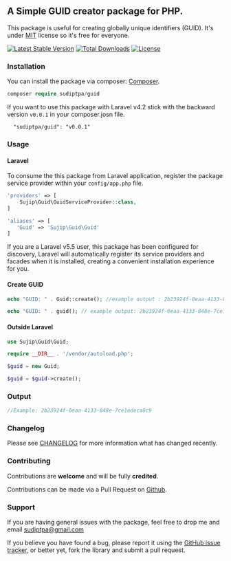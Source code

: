 ## A Simple GUID creator package for PHP.

This package is useful for creating globally unique identifiers (GUID). It's under [MIT](https://github.com/sudiptpa/laravel-guid/blob/master/LICENSE) license so it's free for everyone.

[![Latest Stable Version](https://poser.pugx.org/sudiptpa/guid/v/stable)](https://packagist.org/packages/sudiptpa/guid)
[![Total Downloads](https://poser.pugx.org/sudiptpa/guid/downloads)](https://packagist.org/packages/sudiptpa/guid)
[![License](https://poser.pugx.org/sudiptpa/guid/license)](https://packagist.org/packages/sudiptpa/guid)

### Installation

You can install the package via composer: [Composer](http://getcomposer.org/).

```php
composer require sudiptpa/guid
```
If you want to use this package with Laravel v4.2 stick with the backward version `v0.0.1` in your composer.josn file.

```
  "sudiptpa/guid": "v0.0.1"
```

### Usage

#### Laravel
To consume the this package from Laravel application, register the package service provider within your `config/app.php` file.

```php
'providers' => [
    Sujip\Guid\GuidServiceProvider::class,
]

'aliases' => [
   'Guid' => 'Sujip\Guid\Guid'
]
```
If you are a Laravel v5.5 user, this package has been configured for discovery, Laravel will automatically register its service providers and facades when it is installed, creating a convenient installation experience for you.

#### Create GUID

```php
echo "GUID: " . Guid::create(); //example output : 2b23924f-0eaa-4133-848e-7ce1edeca8c9

echo "GUID: " . guid(); // example output: 2b23924f-0eaa-4133-848e-7ce1edeca8c9

```

#### Outside Laravel

```php
use Sujip\Guid\Guid;

require __DIR__ . '/vendor/autoload.php';

$guid = new Guid;

$guid = $guid->create();

````

### Output

```php
//Example: 2b23924f-0eaa-4133-848e-7ce1edeca8c9

```

### Changelog

Please see [CHANGELOG](https://github.com/sudiptpa/laravel-guid/blob/master/CHANGELOG.md) for more information what has changed recently.

### Contributing

Contributions are **welcome** and will be fully **credited**.

Contributions can be made via a Pull Request on [Github](https://github.com/sudiptpa/laravel-guid).

### Support

If you are having general issues with the package, feel free to drop me and email [sudiptpa@gmail.com](mailto:sudiptpa@gmail.com)

If you believe you have found a bug, please report it using the [GitHub issue tracker](https://github.com/sudiptpa/laravel-guid/issues),
or better yet, fork the library and submit a pull request.
